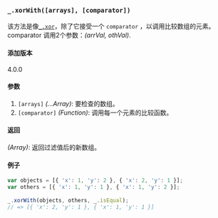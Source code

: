 ### `_.xorWith([arrays], [comparator])`[​](#_xorwitharrays-comparator "_xorwitharrays-comparator的直接链接")

该方法是像[`_.xor`](#xor)，除了它接受一个 `comparator` ，以调用比较数组的元素。 comparator 调用2个参数：_(arrVal, othVal)_.

#### 添加版本

4.0.0

#### 参数

1.  `[arrays]` _(...Array)_: 要检查的数组。
2.  `[comparator]` _(Function)_: 调用每一个元素的比较函数。

#### 返回

_(Array)_: 返回过滤值后的新数组。

#### 例子

```js
var objects = [{ 'x': 1, 'y': 2 }, { 'x': 2, 'y': 1 }];
var others = [{ 'x': 1, 'y': 1 }, { 'x': 1, 'y': 2 }];
 
_.xorWith(objects, others, _.isEqual);
// => [{ 'x': 2, 'y': 1 }, { 'x': 1, 'y': 1 }]

```